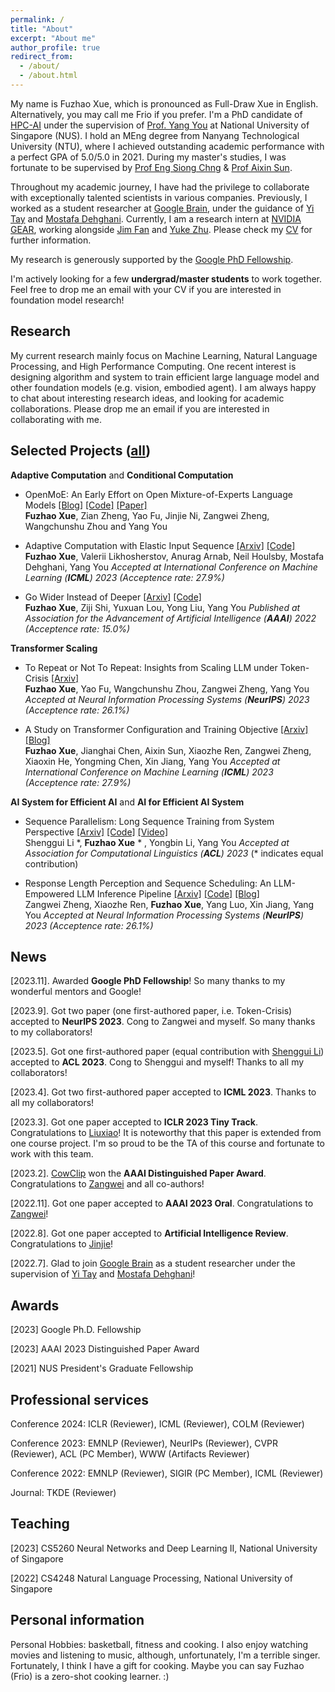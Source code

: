 ```yaml
---
permalink: /
title: "About"
excerpt: "About me"
author_profile: true
redirect_from: 
  - /about/
  - /about.html
---
```


My name is Fuzhao Xue, which is pronounced as Full-Draw Xue in English. Alternatively, you may call me Frio if you prefer. I'm a PhD candidate of [HPC-AI](https://ai.comp.nus.edu.sg/) under the supervision of [Prof. Yang You](https://www.comp.nus.edu.sg/~youy/) at National University of Singapore (NUS). I hold an MEng degree from Nanyang Technological University (NTU), where I achieved outstanding academic performance with a perfect GPA of 5.0/5.0 in 2021. During my master's studies, I was fortunate to be supervised by [Prof Eng Siong Chng](https://www3.ntu.edu.sg/home/aseschng/default.html/) & [Prof Aixin Sun](https://personal.ntu.edu.sg/axsun/). 

Throughout my academic journey, I have had the privilege to collaborate with exceptionally talented scientists in various companies. Previously, I worked as a student researcher at  [Google Brain](https://research.google/teams/brain/), under the guidance of [Yi Tay](https://vanzytay.github.io/) and [Mostafa Dehghani](https://mostafadehghani.com/). Currently, I am a research intern at [NVIDIA GEAR](https://research.nvidia.com/labs/gear/), working alongside [Jim Fan](https://jimfan.me/) and [Yuke Zhu](https://www.cs.utexas.edu/~yukez/). Please check my [CV](/cv.pdf) for further information. 

My research is generously supported by the [Google PhD Fellowship](https://research.google/outreach/phd-fellowship/recipients/).

I'm actively looking for a few **undergrad/master students** to work together. Feel free to drop me an email with your CV if you are interested in foundation model research!


Research
------
My current research mainly focus on Machine Learning, Natural Language Processing, and High Performance Computing. One recent interest is designing algorithm and system to train efficient large language model and other foundation models (e.g. vision, embodied agent). I am always happy to chat about interesting research ideas, and looking for academic collaborations. Please drop me an email if you are interested in collaborating with me.  

Selected Projects ([all](https://xuefuzhao.github.io/publications/))
------
**Adaptive Computation** and **Conditional Computation**
* OpenMoE: An Early Effort on Open Mixture-of-Experts Language Models [[Blog]](https://www.notion.so/Aug-2023-OpenMoE-v0-2-Release-43808efc0f5845caa788f2db52021879) [[Code]](https://github.com/XueFuzhao/OpenMoE) [[Paper]](https://arxiv.org/abs/2402.01739) \
  **Fuzhao Xue**, Zian Zheng, Yao Fu, Jinjie Ni, Zangwei Zheng, Wangchunshu Zhou and Yang You
  
* Adaptive Computation with Elastic Input Sequence [[Arxiv]](https://arxiv.org/abs/2301.13195) [[Code]](https://github.com/google-research/scenic/tree/main/scenic/projects/adatape) \
  **Fuzhao Xue**, Valerii Likhosherstov, Anurag Arnab, Neil Houlsby, Mostafa Dehghani, Yang You
  *Accepted at International Conference on Machine Learning (**ICML**) 2023 (Acceptence rate: 27.9%)*
  
* Go Wider Instead of Deeper [[Arxiv]](https://arxiv.org/abs/2107.11817) [[Code]](https://github.com/XueFuzhao/WideNet_Code)  \
  **Fuzhao Xue**, Ziji Shi, Yuxuan Lou, Yong Liu, Yang You
  *Published at Association for the Advancement of Artificial Intelligence (**AAAI**) 2022 (Acceptence rate: 15.0%)*


**Transformer Scaling**
* To Repeat or Not To Repeat: Insights from Scaling LLM under Token-Crisis [[Arxiv]](https://arxiv.org/abs/2305.13230) \
  **Fuzhao Xue**, Yao Fu, Wangchunshu Zhou, Zangwei Zheng, Yang You
  *Accepted at Neural Information Processing Systems (**NeurIPS**) 2023 (Acceptence rate: 26.1%)*
  
* A Study on Transformer Configuration and Training Objective [[Arxiv]](https://arxiv.org/abs/2205.10505) [[Blog]](https://xuefuzhao.notion.site/What-is-the-relationship-between-training-objective-and-transformer-scaling-21bed80094734a0f970ec78df0e520e6) \
  **Fuzhao Xue**, Jianghai Chen, Aixin Sun, Xiaozhe Ren, Zangwei Zheng, Xiaoxin He, Yongming Chen, Xin Jiang, Yang You
  *Accepted at International Conference on Machine Learning (**ICML**) 2023 (Acceptence rate: 27.9%)*


**AI System for Efficient AI** and **AI for Efficient AI System**
* Sequence Parallelism: Long Sequence Training from System Perspective [[Arxiv]](https://arxiv.org/abs/2105.13120) [[Code]](https://github.com/google-research/scenic/tree/main/scenic/projects/adatape) [[Video]](https://www.youtube.com/watch?v=HLLVKb7Cszs)  \
  Shenggui Li \*, **Fuzhao Xue** * , Yongbin Li, Yang You
  *Accepted at Association for Computational Linguistics (**ACL**) 2023*  (\* indicates equal contribution)
  
* Response Length Perception and Sequence Scheduling: An LLM-Empowered LLM Inference Pipeline [[Arxiv]](https://arxiv.org/abs/2305.13144) [[Code]](https://github.com/zhengzangw/Sequence-Scheduling) [[Blog]](https://zhengzangw.github.io/blogs/seqsch/) \
  Zangwei Zheng, Xiaozhe Ren, **Fuzhao Xue**, Yang Luo, Xin Jiang, Yang You
  *Accepted at Neural Information Processing Systems (**NeurIPS**) 2023 (Acceptence rate: 26.1%)*
  
News
------
\[2023.11]. Awarded **Google PhD Fellowship**! So many thanks to my wonderful mentors and Google!

\[2023.9]. Got two paper (one first-authored paper, i.e. Token-Crisis) accepted to **NeurIPS 2023**. Cong to Zangwei and myself. So many thanks to my collaborators!

\[2023.5]. Got one first-authored paper (equal contribution with [Shenggui Li](https://scholar.google.com/citations?user=XuwmCz4AAAAJ&hl=en)) accepted to **ACL 2023**. Cong to Shenggui and myself! Thanks to all my collaborators!

\[2023.4]. Got two first-authored paper accepted to **ICML 2023**. Thanks to all my collaborators!

\[2023.3]. Got one paper accepted to **ICLR 2023 Tiny Track**. Congratulations to [Liuxiao](https://www.linkedin.com/in/xiao-liu-34971b205/?originalSubdomain=sg)! It is noteworthy that this paper is extended from one course project. I'm so proud to be the TA of this course and fortunate to work with this team.

\[2023.2]. [CowClip](https://arxiv.org/abs/2204.06240) won the **AAAI Distinguished Paper Award**. Congratulations to [Zangwei](https://zhengzangw.com/) and all co-authors!

\[2022.11]. Got one paper accepted to **AAAI 2023 Oral**. Congratulations to [Zangwei](https://zhengzangw.com/)!

\[2022.8]. Got one paper accepted to **Artificial Intelligence Review**. Congratulations to [Jinjie](http://jinjie.one/)!

\[2022.7]. Glad to join [Google Brain](https://research.google/teams/brain/) as a student researcher under the supervision of [Yi Tay](https://vanzytay.github.io/) and [Mostafa Dehghani](https://mostafadehghani.com/)!


Awards
------
\[2023] Google Ph.D. Fellowship

\[2023] AAAI 2023 Distinguished Paper Award

\[2021] NUS President's Graduate Fellowship

Professional services
------
Conference 2024:  ICLR (Reviewer), ICML (Reviewer), COLM (Reviewer)

Conference 2023:  EMNLP (Reviewer), NeurIPs (Reviewer), CVPR (Reviewer), ACL (PC Member), WWW (Artifacts Reviewer)

Conference 2022: EMNLP (Reviewer), SIGIR (PC Member), ICML (Reviewer)

Journal: TKDE (Reviewer)

Teaching
------
\[2023] CS5260 Neural Networks and Deep Learning II, National University of Singapore

\[2022] CS4248 Natural Language Processing, National University of Singapore

Personal information
------
Personal Hobbies: basketball, fitness and cooking. I also enjoy watching movies and listening to music, although, unfortunately, I'm a terrible singer. Fortunately, I think I have a gift for cooking. Maybe you can say Fuzhao (Frio) is a zero-shot cooking learner. :)
